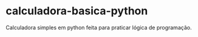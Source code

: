 # calculadora-basica-python
Calculadora simples em python feita para praticar lógica de programação.
